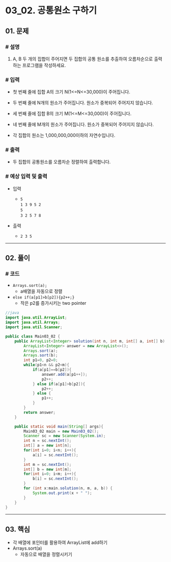 # 03_02. 공통원소 구하기

## 01. 문제

### # 설명

1) A, B 두 개의 집합이 주어지면 두 집합의 공통 원소를 추출하여 오름차순으로 출력하는 프로그램을 작성하세요.

### # 입력

- 첫 번째 줄에 집합 A의 크기 N(1<=N<=30,000)이 주어집니다.

- 두 번째 줄에 N개의 원소가 주어집니다. 원소가 중복되어 주어지지 않습니다.

- 세 번째 줄에 집합 B의 크기 M(1<=M<=30,000)이 주어집니다.

- 네 번째 줄에 M개의 원소가 주어집니다. 원소가 중복되어 주어지지 않습니다.

- 각 집합의 원소는 1,000,000,000이하의 자연수입니다.

### # 출력

- 두 집합의 공통원소를 오름차순 정렬하여 출력합니다.

### # 예상 입력 및 출력

- 입력
  - `5`
</br> `1 3 9 5 2`
</br> `5`
</br> `3 2 5 7 8`

- 출력
  - `2 3 5`

---

## 02. 풀이

### # 코드

- `Arrays.sort(a);`
  - a배열을 자동으로 정렬
- `else if(a[p1]>b[p2]){p2++;}`
  - 작은 p2를 증가시키는 two pointer

```java
//java
import java.util.ArrayList;
import java.util.Arrays;
import java.util.Scanner;

public class Main03_02 {
    public ArrayList<Integer> solution(int n, int m, int[] a, int[] b) {
        ArrayList<Integer> answer = new ArrayList<>();
        Arrays.sort(a);
        Arrays.sort(b);
        int p1=0, p2=0;
        while(p1<n && p2<m){
            if(a[p1]==b[p2]){
                answer.add(a[p1++]);
                p2++;
            } else if(a[p1]>b[p2]){
                p2++;
            } else {
                p1++;
            }
        }
        return answer;
    }

    public static void main(String[] args){
        Main03_02 main = new Main03_02();
        Scanner sc = new Scanner(System.in);
        int n = sc.nextInt();
        int[] a = new int[n];
        for(int i=0; i<n; i++){
            a[i] = sc.nextInt();
        }
        int m = sc.nextInt();
        int[] b = new int[m];
        for(int i=0; i<m; i++){
            b[i] = sc.nextInt();
        }
        for (int x:main.solution(n, m, a, b)) {
            System.out.print(x + " ");
        }
    }
}
```

---

## 03. 핵심

- 각 배열에 포인터를 활용하여 ArrayList에 add하기
- Arrays.sort(a)
  - 자동으로 배열을 정렬시키기
